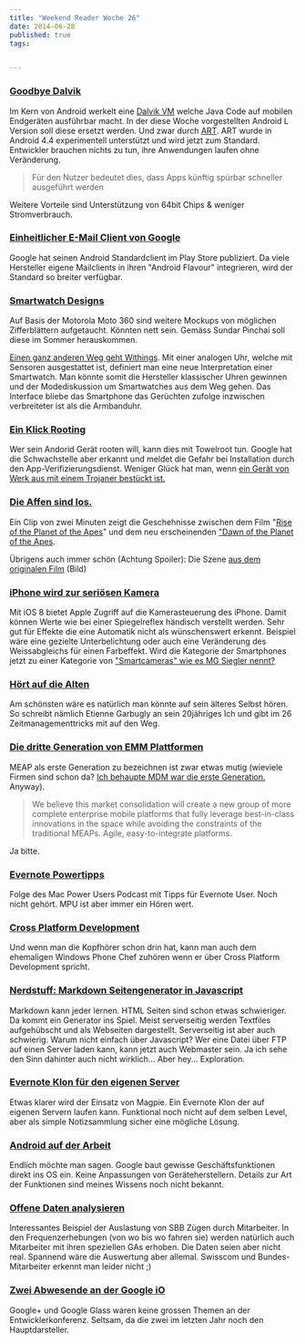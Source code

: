 ```yaml
---
title: "Weekend Reader Woche 26"
date: 2014-06-28
published: true
tags: 


---
```



### [Goodbye Dalvik](http://stadt-bremerhaven.de/art-dalvik-android-version/)

Im Kern von Android werkelt eine [Dalvik VM](http://de.wikipedia.org/wiki/Dalvik_Virtual_Machine) welche Java Code auf mobilen Endgeräten ausführbar macht. In der diese Woche vorgestellten Android L Version soll diese ersetzt werden. Und zwar durch [ART](https://source.android.com/devices/tech/dalvik/art.html). ART wurde in Android 4.4 experimentell unterstützt und wird jetzt zum Standard. Entwickler brauchen nichts zu tun, ihre Anwendungen laufen ohne Veränderung. 

>Für den Nutzer bedeutet dies, dass Apps künftig spürbar schneller ausgeführt werden

Weitere Vorteile sind Unterstützung von 64bit Chips & weniger Stromverbrauch. 

### [Einheitlicher E-Mail Client von Google](http://stadt-bremerhaven.de/google-e-mail-app/)

Google hat seinen Android Standardclient im Play Store publiziert. Da viele Hersteller eigene Mailclients in ihren "Android Flavour" integrieren, wird der Standard so breiter verfügbar. 

### [Smartwatch Designs](http://stadt-bremerhaven.de/motorola-moto360-watchface-designs/)

Auf Basis der Motorola Moto 360 sind weitere Mockups von möglichen Zifferblättern aufgetaucht. Könnten nett sein. Gemäss Sundar Pinchai soll diese im Sommer herauskommen. 

[Einen ganz anderen Weg geht Withings](http://qz.com/225402/withings-made-a-smartwatch-you-might-actually-want-to-wear/). Mit einer analogen Uhr, welche mit Sensoren ausgestattet ist, definiert man eine neue Interpretation einer Smartwatch. Man könnte somit die Hersteller klassischer Uhren gewinnen und der Modediskussion um Smartwatches aus dem Weg gehen. Das Interface bliebe das Smartphone das Gerüchten zufolge inzwischen verbreiteter ist als die Armbanduhr. 

### [Ein Klick Rooting](http://stadt-bremerhaven.de/app-verifizierung/)

Wer sein Andorid Gerät rooten will, kann dies mit Towelroot tun. Google hat die Schwachstelle aber erkannt und meldet die Gefahr bei Installation durch den App-Verifizierungsdienst. Weniger Glück hat man, wenn [ein Gerät von Werk aus mit einem Trojaner bestückt ist.](http://stadt-bremerhaven.de/star-n9500/)

### [Die Affen sind los.](http://www.blogbusters.ch/news/zwischen-planet-der-affen-prevolution-und-planet-der-affen-revolution-geschehen-ist)

Ein Clip von zwei Minuten zeigt die Geschehnisse zwischen dem Film "[Rise of the Planet of the Apes](http://www.imdb.com/title/tt1318514/)" und dem neu erscheinenden ["Dawn of the Planet of the Apes](http://www.imdb.com/title/tt2103281/). 

Übrigens auch immer schön (Achtung Spoiler): Die Szene [aus dem originalen Film](https://warosu.org/data/lit/img/0039/23/1373492055750.jpg) (Bild)

### [iPhone wird zur seriösen Kamera](http://www.anandtech.com/show/8131/manual-camera-controls-in-ios-8)

Mit iOS 8 bietet Apple Zugriff auf die Kamerasteuerung des iPhone. Damit können Werte wie bei einer Spiegelreflex händisch verstellt werden. Sehr gut für Effekte die eine Automatik nicht als wünschenswert erkennt. Beispiel wäre eine gezielte Unterbelichtung oder auch eine Veränderung des Weissabgleichs für einen Farbeffekt. Wird die Kategorie der Smartphones jetzt zu einer Kategorie von ["Smartcameras" wie es MG Siegler nennt?](https://medium.com/five-hundred-words/its-no-longer-a-smartphone-its-a-smartcamera-6d3692e2a9af)

### [Hört auf die Alten](http://theultralinx.com/2014/01/26-time-management-hacks.html)

Am schönsten wäre es natürlich man könnte auf sein älteres Selbst hören. So schreibt nämlich Etienne Garbugly an sein 20jähriges Ich und gibt im 26 Zeitmanagementtricks mit auf den Weg. 

### [Die dritte Generation von EMM Plattformen](http://readwrite.com/2014/06/20/the-emergence-of-the-third-generation-enterprise-mobile-platform)

MEAP als erste Generation zu bezeichnen ist zwar etwas mutig (wieviele Firmen sind schon da? [Ich behaupte MDM war die erste Generation.](http://consumerized.net/image/88371750481) Anyway). 

>We believe this market consolidation will create a new group of more complete enterprise mobile platforms that fully leverage best-in-class innovations in the space while avoiding the constraints of the traditional MEAPs. Agile, easy-to-integrate platforms. 

Ja bitte. 

### [Evernote Powertipps](http://katiefloyd.me/blog/mac-power-users-198-evernote-power-tips)

Folge des Mac Power Users Podcast mit Tipps für Evernote User. Noch nicht gehört. MPU ist aber immer ein Hören wert.

### [Cross Platform Development](http://ben-evans.com/benedictevans/2014/6/6/podcast-cross-platform-development)

Und wenn man die Kopfhörer schon drin hat, kann man auch dem ehemaligen Windows Phone Chef zuhören wenn er über Cross Platform Development spricht. 

### [Nerdstuff: Markdown Seitengenerator in Javascript](https://github.com/xeoncross/Jr)

Markdown kann jeder lernen. HTML Seiten sind schon etwas schwieriger. Da kommt ein Generator ins Spiel. Meist serverseitig werden Textfiles aufgehübscht und als Webseiten dargestellt. Serverseitig ist aber auch schwierig. Warum nicht einfach über Javascript? Wer eine Datei über FTP auf einen Server laden kann, kann jetzt auch Webmaster sein. Ja ich sehe den Sinn dahinter auch nicht wirklich... Aber hey... Exploration. 

### [Evernote Klon für den eigenen Server](https://github.com/charlesthomas/magpie/)

Etwas klarer wird der Einsatz von Magpie. Ein Evernote Klon der auf eigenen Servern laufen kann. Funktional noch nicht auf dem selben Level, aber als simple Notizsammlung sicher eine mögliche Lösung. 

### [Android auf der Arbeit](http://recode.net/2014/06/25/google-courts-businesses-with-android-for-work/)

Endlich möchte man sagen. Google baut gewisse Geschäftsfunktionen direkt ins OS ein. Keine Anpassungen von Geräteherstellern. Details zur Art der Funktionen sind meines Wissens noch nicht bekannt. 

### [Offene Daten analysieren](http://blog.tagesanzeiger.ch/datenblog/index.php/3875/wann-sbb-mitarbeiter-die-zuege-besetzen)

Interessantes Beispiel der Auslastung von SBB Zügen durch Mitarbeiter. In den Frequenzerhebungen (von wo bis wo fahren sie) werden natürlich auch Mitarbeiter mit ihren speziellen GAs erhoben. Die Daten seien aber nicht real. Spannend wäre die Auswertung aber allemal. Swisscom und Bundes-Mitarbeiter erkennt man leider nicht ;)

### [Zwei Abwesende an der Google iO](http://daringfireball.net/linked/2014/06/26/plus-and-play)

Google+ und Google Glass waren keine grossen Themen an der Entwicklerkonferenz. Seltsam, da die zwei im letzten Jahr noch den Hauptdarsteller.

